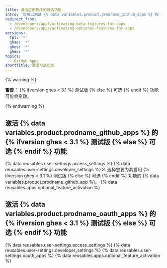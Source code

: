 ```yaml
---
title: 激活应用程序的可选功能
intro: '您可以测试 {% data variables.product.prodname_github_apps %} 和 {% data variables.product.prodname_oauth_apps %} 的新可选功能。'
redirect_from:
  - /developers/apps/activating-beta-features-for-apps
  - /developers/apps/activating-optional-features-for-apps
versions:
  fpt: '*'
  ghae: '*'
  ghes: '*'
  ghec: '*'
topics:
  - GitHub Apps
shortTitle: 激活可选功能
---
```


{% warning %}

**警告：** {% ifversion ghes < 3.1 %} 测试版 {% else %} 可选 {% endif %} 功能可能会变动。

{% endwarning %}

## 激活 {% data variables.product.prodname_github_apps %} 的 {% ifversion ghes < 3.1 %} 测试版 {% else %} 可选 {% endif %} 功能

{% data reusables.user-settings.access_settings %}
{% data reusables.user-settings.developer_settings %}
3. 选择您要为其启用 {% ifversion ghes < 3.1 %} 测试版 {% else %} 可选 {% endif %} 功能的 {% data variables.product.prodname_github_app %}。
{% data reusables.apps.optional_feature_activation %}

## 激活 {% data variables.product.prodname_oauth_apps %} 的 {% ifversion ghes < 3.1 %} 测试版 {% else %} 可选 {% endif %} 功能

{% data reusables.user-settings.access_settings %}
{% data reusables.user-settings.developer_settings %}
{% data reusables.user-settings.oauth_apps %}
{% data reusables.apps.optional_feature_activation %}
